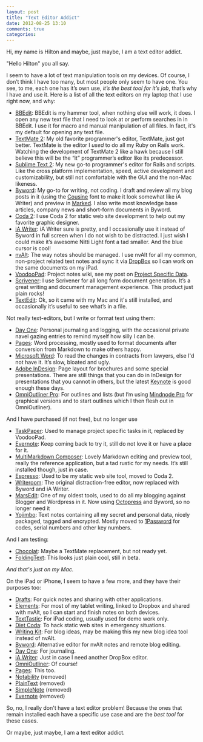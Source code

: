 ```yaml
---
layout: post
title: "Text Editor Addict"
date: 2012-08-25 13:10
comments: true
categories: 
---
```


Hi, my name is Hilton and maybe, just maybe, I am a text editor addict.

"Hello Hilton" you all say.

I seem to have a lot of text manipulation tools on my devices. Of course, I don’t think I have too many, but most people only seem to have one. You see, to me, each one has it’s own use, *it’s the best tool for it’s job*, that’s why I have and use it. Here is a list of all the text editors on my laptop that I use right now, and why:

- [BBEdit](http://www.barebones.com/products/bbedit/index.html): BBEdit is my hammer tool, when nothing else will work, it does. I open any new text file that I need to look at or perform searches in in BBEdit. I use it for macro and manual manipulation of all files. In fact, it's my default for opening any text file.
- [TextMate 2](http://blog.macromates.com/2011/textmate-2-0-alpha/): My old favorite programmer's editor, TextMate, just got better. TextMate is the editor I *used* to do all my Ruby on Rails work. Watching the development of TextMate 2 like a hawk because I still believe this will be the “it” programmer’s editor like its predecessor.
- [Sublime Text 2](http://www.sublimetext.com): My new go-to programmer's editor for Rails and scripts. Like the cross platform implementation, speed, active development and customizability, but still not comfortable with the GUI and the non-Mac likeness.
- [Byword](http://bywordapp.com): My go-to for writing, not coding. I draft and review all my blog posts in it (using the [Cousine](http://www.google.com/webfonts/specimen/Cousine) font to make it look somewhat like iA Writer) and preview in [Marked](http://markedapp.com). I also write most knowledge base articles, company news and short-form documents in Byword.
- [Coda 2](https://panic.com/coda/): I use Coda 2 for static web site development to help out my favorite graphic designer.
- [iA Writer](http://www.iawriter.com): iA Writer sure is pretty, and I occasionally use it instead of Byword in full screen when I do not wish to be distracted. I just wish I could make it’s awesome Nitti Light font a tad smaller. And the blue cursor is cool!
- [nvAlt](http://brettterpstra.com/project/nvalt/): The way notes should be managed. I use nvAlt for all my common, non-project related text notes and sync it via [DropBox](http://www.dropbox.com) so I can work on the same documents on my iPad.
- [VoodooPad](http://flyingmeat.com/voodoopad/): Project notes wiki, see my post on [Project Specific Data](http://hiltmon.com/blog/2012/05/27/project-specific-data/).
- [Scrivener](http://www.literatureandlatte.com/scrivener.php): I use Scrivener for all long form document generation. It’s a great writing and document management experience. This product just plain rocks!
- [TextEdit](http://support.apple.com/kb/HT2523): Ok, so it came with my Mac and it's still installed, and occasionally it’s useful to see what’s in a file.

Not really text-editors, but I write or format text using them:

- [Day One](http://dayoneapp.com): Personal journaling and logging, with the occasional private navel gazing entries to remind myself how silly I can be.
- [Pages](http://www.apple.com/iwork/pages/): Word processing, mostly used to format documents after conversion from Markdown to make others happy.
- [Microsoft Word](http://www.microsoft.com/mac/products): To read the changes in contracts from lawyers, else I'd not have it. It’s slow, bloated and ugly.
- [Adobe InDesign](http://www.adobe.com/products/indesign.html): Page layout for brochures and some special presentations. There are still things that you can do in InDesign for presentations that you cannot in others, but the latest [Keynote](http://www.apple.com/iwork/keynote/) is good enough these days.
- [OmniOutliner Pro](http://www.omnigroup.com/products/omnioutliner/): For outlines and lists (but I’m using [Mindnode Pro](http://mindnode.com) for graphical versions and to start outlines which I then flesh out in OmniOutliner).

And I have purchased (if not free), but no longer use

- [TaskPaper](http://www.hogbaysoftware.com/products/taskpaper): Used to manage project specific tasks in it, replaced by VoodooPad.
- [Evernote](http://evernote.com): Keep coming back to try it, still do not love it or have a place for it.
- [MultiMarkdown Composer](http://multimarkdown.com): Lovely Markdown editing and preview tool, really the reference application, but a tad rustic for my needs. It’s still installed though, just in case.
- [Espresso](http://macrabbit.com/espresso/): Used to be my static web site tool, moved to Coda 2.
- [Writeroom](http://www.hogbaysoftware.com/products/writeroom/): The original distraction-free editor, now replaced with Byword and iA Writer.
- [MarsEdit](http://www.red-sweater.com/marsedit/): One of my oldest tools, used to do all my blogging against Blogger and Wordpress in it. Now using [Octopress](http://octopress.org) and Byword, so no longer need it
- [Yojimbo](http://www.barebones.com/products/yojimbo/): Text notes containing all my secret and personal data, nicely packaged, tagged and encrypted. Mostly moved to [1Password](https://agilebits.com/onepassword) for codes, serial numbers and other key numbers.

And I am testing:

- [Chocolat](http://chocolatapp.com): Maybe a TextMate replacement, but not ready yet.
- [FoldingText](http://www.foldingtext.com): This looks just plain cool, still in beta.

*And that's just on my Mac.*

On the iPad or iPhone, I seem to have a few more, and they have their purposes too:

- [Drafts](http://agiletortoise.com/drafts): For quick notes and sharing with other applications.
- [Elements](http://www.secondgearsoftware.com/elements/): For most of my tablet writing, linked to Dropbox and shared with nvAlt, so I can start and finish notes on both devices.
- [TextTastic](http://www.textasticapp.com): For iPad coding, usually used for demo work only.
- [Diet Coda](https://panic.com/coda/): To hack static web sites in emergency situations.
- [Writing Kit](http://getwritingkit.com): For blog ideas, may be making this my new blog idea tool instead of nvAlt.
- [Byword](http://bywordapp.com): Alternative editor for nvAlt notes and remote blog editing.
- [Day One](http://dayoneapp.com): For journaling.
- [iA Writer](http://www.iawriter.com): Just in case I need another DropBox editor.
- [OmniOutliner](http://www.omnigroup.com/products/omnioutliner/): Of course!
- [Pages](http://www.apple.com/iwork/pages/): This too.
- [Notability](http://www.gingerlabs.com/cont/notability.php) (removed)
- [PlainText](http://www.hogbaysoftware.com/products/plaintext) (removed)
- [SimpleNote](http://simplenoteapp.com) (removed)
- [Evernote](http://evernote.com) (removed)

So, no, I really don't have a text editor problem! Because the ones that remain installed each have a specific use case and are the *best tool* for these cases.

Or maybe, just maybe, I am a text editor addict.
